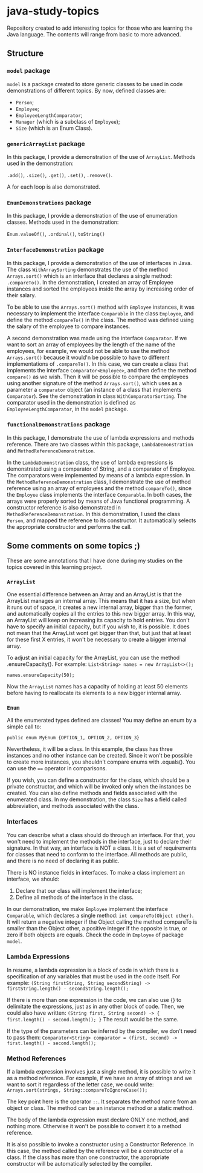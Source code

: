 # java-study-topics

Repository created to add interesting topics for those who are learning the Java language. The contents will range from basic to more advanced.

## Structure

### `model` package

`model` is a package created to store generic classes to be used in code demonstrations of different topics. By now, defined classes are:
- `Person`;
- `Employee`;
- `EmployeeLengthComparator`;
- `Manager` (which is a subclass of `Employee`);
- `Size` (which is an Enum Class).

### `genericArrayList` package

In this package, I provide a demonstration of the use of `ArrayList`.
Methods used in the demonstration:

`.add()`, `.size()`, `.get()`, `.set()`, `.remove()`.

A for each loop is also demonstrated.

### `EnumDemonstrations` package

In this package, I provide a demonstration of the use of enumeration classes. Methods used in the demonstration:

`Enum.valueOf()`, `.ordinal()`, `toString()`

### `InterfaceDemonstration` package

In this package, I provide a demonstration of the use of interfaces in Java. The class `WithArraySorting` demonstrates the use of the method `Arrays.sort()` which is an interface that declares a single method: `.compareTo()`. In the demonstration, I created an array of Employee instances and sorted the employees inside the array by increasing order of their salary.

To be able to use the `Arrays.sort()` method with `Employee` instances, it was necessary to implement the interface `Comparable` in the class `Employee`, and define the method `compareTo()` in the class. The method was defined using the salary of the employee to compare instances.

A second demonstration was made using the interface `Comparator`. If we want to sort an array of employees by the length of the name of the employees, for example, we would not be able to use the method `Arrays.sort()` because it would'n be possible to have to different implementations of `.compareTo()`. In this case, we can create a class that implements the interface `Comparator<Employee>`, and then define the method `compare()` as we wish. Then it will be possible to compare the employees using another signature of the method `Arrays.sort()`, which uses as a parameter a `comparator` object (an instance of a class that implements `Comparator`). See the demonstration in class `WithComparatorSorting`. The comparator used in the demonstration is defined as `EmployeeLengthComparator`, in the `model` package.

### `functionalDemonstrations` package

In this package, I demonstrate the use of lambda expressions and methods reference. There are two classes within this package, `LambdaDemonstration` and `MethodReferenceDemonstration`.

In the `LambdaDemonstration` class, the use of lambda expressions is demonstrated using a comparator of String, and a comparator of Employee. The comparators were implemented by means of a lambda expression. In the `MethodReferenceDemonstration` class, I demonstrate the use of method reference using an array of employees and the method `compareTo()`, since the `Employee` class implements the interface `Comparable`. In both cases, the arrays were properly sorted by means of Java functional programming. A constructor reference is also demonstrated in `MethodReferenceDemonstration`. In this demonstration, I used the class `Person`, and mapped the reference to its constructor. It automatically selects the appropriate constructor and performs the call.

## Some comments on some topics ;)

These are some annotations that I have done during my studies on the topics covered in this learning project.

### `ArrayList`

One essential difference between an Array and an ArrayList is that the ArrayList manages an internal array. This means that it has a size, but when it runs out of space, it creates a new internal array, bigger than the former, and automatically copies all the entries to this new bigger array. In this way, an ArrayList will keep on increasing its capacity to hold entries. You don't have to specify an initial capacity, but if you wish to, it is possible. It does not  mean that the ArrayList wont get bigger than that, but just that at least for these first X entries, it won't be necessary to create a bigger internal array.

To adjust an initial capacity for the ArrayList, you can use the method .ensureCapacity(). For example:
`List<String> names = new ArrayList<>();`

`names.ensureCapacity(50);`

Now the `ArrayList` names has a capacity of holding at least 50 elements before having to reallocate its elements to a new bigger internal array.

### `Enum`

All the enumerated types defined are classes! You may define an enum by a simple call to:

`public enum MyEnum {OPTION_1, OPTION_2, OPTION_3}`

Nevertheless, it will be a class. In this example, the class has three instances and no other instance can be created. Since it won't be possible to create more instances, you shouldn't compare enums with .equals(). You can use the `==` operator in comparisons.

If you wish, you can define a constructor for the class, which should be a private constructor, and which will be invoked only when the instances be created. You can also define methods and fields associated with the enumerated class. In my demonstration, the class `Size` has a field called abbreviation, and methods associated with the class.

### Interfaces

You can describe what a class should do through an interface. For that, you won't need to implement the methods in the interface, just to declare their signature. In that way, an interface is NOT a class. It is a set of requirements for classes that need to conform to the interface. All methods are public, and there is no need of declaring it as public.

There is NO instance fields in interfaces.
To make a class implement an interface, we should:
1. Declare that our class will implement the interface;
2. Define all methods of the interface in the class.

In our demonstration, we make `Employee` implement the interface `Comparable`, which declares a single method: `int compareTo(Object other)`. It will return a negative integer if the Object calling the method compareTo is smaller than the Object other, a positive integer if the opposite is true, or zero if both objects are equals. Check the code in `Employee` of package `model`.

### Lambda Expressions

In resume, a lambda expression is a block of code in which there is a specification of any variables that must be used in the code itself. For example:
`(String firstString, String secondString) -> firstString.length() - secondString.length();`

If there is more than one expression in the code, we can also use {} to delimitate the expressions, just as in any other block of code. Then, we could also have written:
  `(String first, String second) ->
       {
           first.length() - second.length();
       }`
The result would be the same.

If the type of the parameters can be inferred by the compiler, we don't need to pass them:
`Comparator<String> comparator = (first, second) -> first.length() - second.length();`

### Method References

If a lambda expression involves just a single method, it is possible to write it as a method reference. For example, if we have an array of strings and we want to sort it regardless of the letter case, we could write: `Arrays.sort(strings, String::compareToIgnoreCase());`

The key point here is the operator `::`. It separates the method name from an object or class. The method can be an instance method or a static method.

The body of the lambda expression must declare ONLY one method, and nothing more. Otherwise it won't be possible to convert it to a method reference.

It is also possible to invoke a constructor using a Constructor Reference. In this case, the method called by the reference will be a constructor of a class. If the class has more than one constructor, the appropriate constructor will be automatically selected by the compiler.
